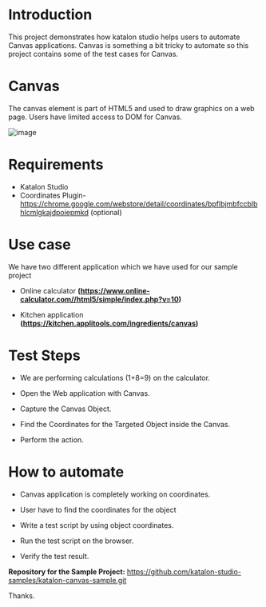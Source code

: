 

# Introduction

This project demonstrates how katalon studio helps users to automate Canvas applications. Canvas is something a bit tricky to automate so this project contains some of the test cases for Canvas.

# Canvas

The canvas element is part of HTML5 and used to draw graphics on a web page. Users have limited access to DOM for Canvas.

![image](https://user-images.githubusercontent.com/84115288/218056204-eb7b4f83-fc96-4751-9f38-49821534018c.png)


# Requirements

* Katalon Studio
* Coordinates Plugin- https://chrome.google.com/webstore/detail/coordinates/bpflbjmbfccblbhlcmlgkajdpoiepmkd (optional)

# Use case
We have two different application which we have used for our sample project

* Online calculator **(https://www.online-calculator.com//html5/simple/index.php?v=10)**

* Kitchen application **(https://kitchen.applitools.com/ingredients/canvas)**

# Test Steps

* We are performing calculations (1+8=9) on the calculator.

* Open the Web application with Canvas.

* Capture the Canvas Object.

* Find the Coordinates for the Targeted Object inside the Canvas. 

* Perform the action. 


# How to automate
* Canvas application is completely working on coordinates.

* User have to find the coordinates for the object

* Write a test script by using object coordinates.

* Run the test script on the browser.

* Verify the test result.

**Repository for the Sample Project:**
https://github.com/katalon-studio-samples/katalon-canvas-sample.git

Thanks.
